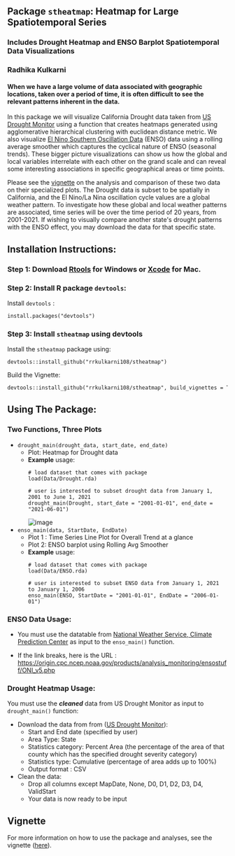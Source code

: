 ## Package `stheatmap`: Heatmap for Large Spatiotemporal Series 
### Includes Drought Heatmap and ENSO Barplot Spatiotemporal Data Visualizations 

### Radhika Kulkarni


#### When we have a large volume of data associated with geographic locations, taken over a period of time, it is often difficult to see the relevant patterns inherent in the data. 
In this package we will visualize California Drought data taken from [US Drought Monitor](https://droughtmonitor.unl.edu/DmData/DataDownload/ComprehensiveStatistics.aspx)  using a function that creates heatmaps generated using agglomerative hierarchical clustering with euclidean distance metric. 
We also visualize [El Nino Southern Oscillation Data](https://origin.cpc.ncep.noaa.gov/products/analysis_monitoring/ensostuff/ONI_v5.php) (ENSO) data using a rolling average smoother which captures the cyclical nature of ENSO (seasonal trends). These bigger picture visualizations can show us how the global and local variables interrelate with each other on the grand scale and can reveal some interesting associations in specific geographical areas or time points.  

Please see the [vignette](https://github.com/rrkulkarni108/stheatmap/blob/master/vignettes/stheatmap-vignette.Rmd) on the analysis and comparison of these two data on their specialized plots. The Drought data is subset to be spatially in California, and the El Nino/La Nina oscillation cycle values are a global weather pattern. To investigate how these global and local weather patterns are associated, time series will be over the time period of 20 years, from 2001-2021. If wishing to visually compare another state's drought patterns with the ENSO effect, you may download the data for that specific state. 

## Installation Instructions:
### Step 1: Download [Rtools](https://cran.rstudio.com/bin/windows/Rtools/) for Windows or [Xcode](https://apps.apple.com/us/app/xcode/id497799835?mt=12) for Mac.
### Step 2: Install R package `devtools`:
Install `devtools` : 
```html
install.packages("devtools")
```
### Step 3: Install `stheatmap` using devtools
Install the `stheatmap` package using:
```
devtools::install_github("rrkulkarni108/stheatmap")
```

Build the Vignette:

```html
devtools::install_github("rrkulkarni108/stheatmap", build_vignettes = TRUE)
```

## Using The Package: 

### Two Functions, Three Plots
* `drought_main(drought_data, start_date, end_date)`
  * Plot: Heatmap for Drought data
  * **Example** usage:
    ```
    # load dataset that comes with package
    load(Data/Drought.rda)

    # user is interested to subset drought data from January 1, 2001 to June 1, 2021
    drought_main(Drought, start_date = "2001-01-01", end_date = "2021-06-01")

    ```
    ![image](https://github.com/user-attachments/assets/37afb80d-d7a6-45f9-9957-a911c8f13eb3)
* `enso_main(data, StartDate, EndDate)`
   * Plot 1 : Time Series Line Plot for Overall Trend at a glance
   * Plot 2:  ENSO barplot using Rolling Avg Smoother
   *   **Example** usage:
        ```
        # load dataset that comes with package
        load(Data/ENSO.rda)
    
        # user is interested to subset ENSO data from January 1, 2021 to January 1, 2006
        enso_main(ENSO, StartDate = "2001-01-01", EndDate = "2006-01-01")
        ```

### ENSO Data Usage:
* You must use the datatable from [National Weather Service, Climate Prediction Center](https://origin.cpc.ncep.noaa.gov/products/analysis_monitoring/ensostuff/ONI_v5.php) as input to the `enso_main()` function.

* If the link breaks, here is the URL : https://origin.cpc.ncep.noaa.gov/products/analysis_monitoring/ensostuff/ONI_v5.php

### Drought Heatmap Usage:

You must use the ***cleaned*** data from US Drought Monitor as input to `drought_main()` function:
   * Download the data from from ([US Drought Monitor](https://droughtmonitor.unl.edu/DmData/DataDownload/ComprehensiveStatistics.aspx)):
       * Start and End date (specified by user)
       * Area Type: State 
       * Statistics category: Percent Area (the percentage of the area of that county which has the specified drought severity category)
       * Statistics type: Cumulative (percentage of area adds up to 100%)
       * Output format : CSV
   * Clean the data:
        * Drop all columns except MapDate, None, D0, D1, D2, D3, D4, ValidStart
        * Your data is now ready to be input

## Vignette
For more information on how to use the package and analyses, see the vignette ([here](https://github.com/rrkulkarni108/stheatmap/blob/master/vignettes/stheatmap-vignette.Rmd)).




